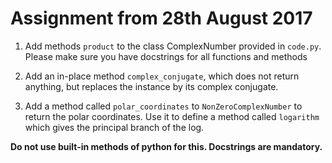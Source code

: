 # Assignment from 28th August 2017

1. Add methods ``product`` to the class ComplexNumber
provided in ``code.py``. Please make sure you have docstrings for all functions
and methods

2. Add an in-place method ``complex_conjugate``, which does not return anything,
but replaces the instance by its complex conjugate.

3. Add a method called ``polar_coordinates`` to ``NonZeroComplexNumber`` to return
the polar coordinates. Use it to define a method called ``logarithm`` which gives 
the principal branch of the log.

**Do not use built-in methods of python for this. Docstrings are mandatory.**